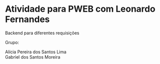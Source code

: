 # Atividade para PWEB com Leonardo Fernandes
Backend para diferentes requisições <br>

Grupo:

Alícia Pereira dos Santos Lima <br>
Gabriel dos Santos Moreira
